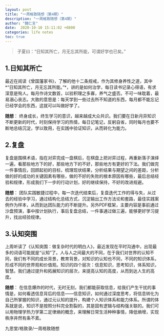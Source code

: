 ```yaml
---
layout: post
title: "一周格致随想（第4期）"
description: "一周格致随想（第4期）"
author: "魏仁言"
date:  2020-10-10 15:11:02 +0800
categories: life notes
toc: true
---
```


> 子夏曰：“日知其所亡，月无忘其所能，可谓好学也已矣。”

## 1.日知其所亡
最近在阅读《曾国藩家书》，了解的他十二条规戒，作为其修身养性之道，其中*“日知其所亡，月无忘其所能。”*，讲的是如何治学，每日读书记录心得语，有求深意是徇人。每月作诗文数首，以验积理之多寡，养气之盛否。不可一味耽着，最易溺心丧志。大致的意思是：每天学到一些过去所不知道的东西，每月都不能忘记已经学会的东西，这就可以叫做好学了。

**随想**： 终身成长，终生学习的意识，越来越成大众共识。我们要在日新月异知识不断更新的时代，时刻保持学习的热情，每日记笔记，反躬自省，同时每月也要不断地总结沉淀，学以致用，在实践中验证知识，从而转化为能力。

## 2.复盘
复盘是围棋术语，指在对弈完成一盘棋后，在棋盘上把对弈过程，再重新落子演绎一遍，看那些地方下的好，那些地方下的不好，那些地方有更好的下法。我们做完一件事情后，回顾起初的目标，梳理现状结果，分析结果与期望之间的差距，分析做的好的成功的关键因素有哪些，做的不好的失败的根本原因有哪些，最后总结经验和规律，形成我们下一步的行动计划，好的继续保持，不好的改进规避。

**随想**： 团队实践敏捷过程中，每一次迭代结束后，复盘迭代工作的得与失，从过去的经验中学习，通过结构化总结方式，沉淀输出工作方法论和套路，最佳实践案例作为样本，从而到达团队能力的不断提升。另外PDF框架，主要内容是事前通过沙盘预演，事中按计划执行，事后复盘总结，一件事通过做三遍，能够更好学习提升，找出经验规律。

## 3.认知突围
上周听读了《认知突围：做复杂时代的明白人》，最近发现在平时沟通中，出现最多的词语可能就是“认知”了。人与人之间最大的不同，在于我们对世界的认知不同，我们有不同的成长背景，教育背景，对知识的认知也不同，不同的知识体系，形成不同的世界观和价值观。知识的四个层次：信息知识，思考知识，体系知识，智慧。我们通过提升和拓展知识的层次，来提高认知的高度，从而到达人生的高度。

**随想**： 在信息爆炸的时代，无时无刻，我们都能获取信息，给我们产生干扰的事情是，如何看透信息背后的信息——信息知识，如何通过深度思考，将信息转化为自己所掌握的知识，通过元认知的提升，构建个人知识体系和能力体系。所谓的体系就是说，知识不是按照分科完全割裂的，其是固有逻辑与结构强关联的。我们可以用物理学热力学第二定律熵的概念，来理解日常生活种种事情，降低熵增，实现秩序井然有条不紊。

九思堂/格致录/一周格致随想